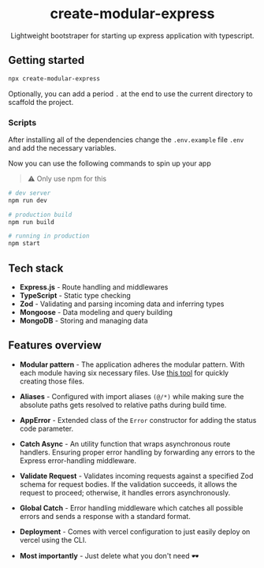 <h1 align="center">
create-modular-express
</h1>

<p align="center">
Lightweight bootstraper for starting up express application with typescript.
</p>

## Getting started

```bash
npx create-modular-express
```
Optionally, you can add a period `.` at the end to use the current directory to scaffold the project.

### Scripts
After installing all of the dependencies change the `.env.example` file `.env` and add the necessary variables.

Now you can use the following commands to spin up your app
> ⚠️ Only use npm for this

```bash
# dev server
npm run dev

# production build
npm run build

# running in production
npm start
```

## Tech stack
- **Express.js** - Route handling and middlewares
- **TypeScript** - Static type checking
- **Zod** - Validating and parsing incoming data and inferring types
- **Mongoose** - Data modeling and query building
- **MongoDB** - Storing and managing data

## Features overview
- **Modular pattern** - The application adheres the modular pattern. With each module having six necessary files. Use [this tool](https://www.npmjs.com/package/write-module) for quickly creating those files.
  
- **Aliases** - Configured with import aliases `(@/*)` while making sure the absolute paths gets resolved to relative paths during build time.
  
- **AppError** - Extended class of the `Error` constructor for adding the status code parameter.
- **Catch Async** - An utility function that wraps asynchronous route handlers. Ensuring proper error handling by forwarding any errors to the Express error-handling middleware.
- **Validate Request** - Validates incoming requests against a specified Zod schema for request bodies. If the validation succeeds, it allows the request to proceed; otherwise, it handles errors asynchronously.
- **Global Catch** - Error handling middleware which catches all possible errors and sends a response with a standard format.
- **Deployment** - Comes with vercel configuration to just easily deploy on vercel using the CLI.
- **Most importantly** - Just delete what you don't need 🕶️
